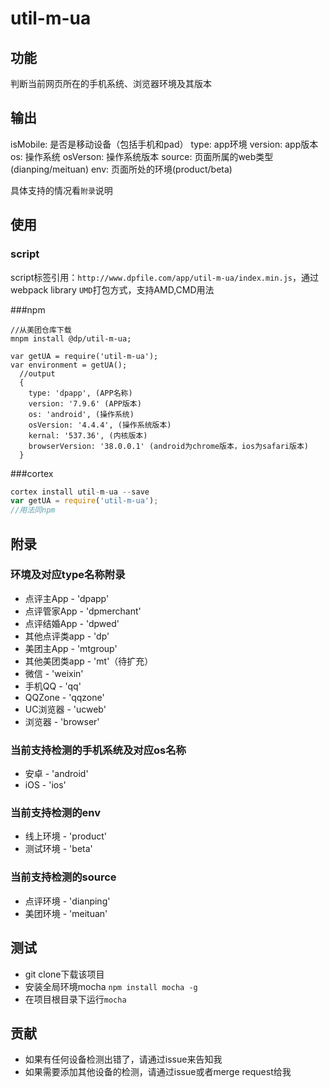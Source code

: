 # util-m-ua

## 功能

判断当前网页所在的手机系统、浏览器环境及其版本

## 输出

isMobile: 是否是移动设备（包括手机和pad）
type: app环境
version: app版本
os: 操作系统
osVerson: 操作系统版本
source: 页面所属的web类型(dianping/meituan)
env: 页面所处的环境(product/beta)

具体支持的情况看`附录`说明

## 使用

### script

script标签引用：`http://www.dpfile.com/app/util-m-ua/index.min.js`，通过webpack library `UMD`打包方式，支持AMD,CMD用法

###npm

```
//从美团仓库下载
mnpm install @dp/util-m-ua;

var getUA = require('util-m-ua');
var environment = getUA();
  //output
  {
    type: 'dpapp', (APP名称)
    version: '7.9.6' (APP版本)
    os: 'android', (操作系统)
    osVersion: '4.4.4', (操作系统版本)
    kernal: '537.36', (内核版本)
    browserVersion: '38.0.0.1' (android为chrome版本，ios为safari版本)
  }

```

###cortex

```js
cortex install util-m-ua --save
var getUA = require('util-m-ua');
//用法同npm
```

## 附录

### 环境及对应type名称附录


* 点评主App - 'dpapp' 
* 点评管家App - 'dpmerchant'
* 点评结婚App - 'dpwed'
* 其他点评类app - 'dp'
* 美团主App - 'mtgroup'
* 其他美团类app - 'mt'（待扩充）
* 微信 - 'weixin'
* 手机QQ - 'qq'
* QQZone - 'qqzone'
* UC浏览器 - 'ucweb'
* 浏览器 - 'browser'


### 当前支持检测的手机系统及对应os名称

* 安卓 - 'android'
* iOS - 'ios'

### 当前支持检测的env

* 线上环境 - 'product'
* 测试环境 - 'beta'

### 当前支持检测的source

* 点评环境 - 'dianping'
* 美团环境 - 'meituan'

## 测试

* git clone下载该项目
* 安装全局环境mocha `npm install mocha -g`
* 在项目根目录下运行`mocha`

## 贡献


* 如果有任何设备检测出错了，请通过issue来告知我
* 如果需要添加其他设备的检测，请通过issue或者merge request给我